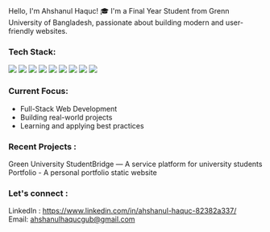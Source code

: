 <h1></h1> Hello, I'm Ahshanul Haquc! </h1>
🎓 I'm a Final Year Student from Grenn University of Bangladesh, passionate about building modern and user-friendly websites.

<h3>Tech Stack:</h3>

<p>
  <img src="https://img.shields.io/badge/HTML5-E34F26?style=flat&logo=html5&logoColor=white" />
  <img src="https://img.shields.io/badge/CSS3-1572B6?style=flat&logo=css3&logoColor=white" />
  <img src="https://img.shields.io/badge/JavaScript-F7DF1E?style=flat&logo=javascript&logoColor=black" />
  <img src="https://img.shields.io/badge/TailwindCSS-38B2AC?style=flat&logo=tailwind-css&logoColor=white" />
  <img src="https://img.shields.io/badge/Node.js-339933?style=flat&logo=node.js&logoColor=white" />
  <img src="https://img.shields.io/badge/Express.js-000000?style=flat&logo=express&logoColor=white" />
  <img src="https://img.shields.io/badge/MongoDB-47A248?style=flat&logo=mongodb&logoColor=white" />
  <img src="https://img.shields.io/badge/Git-F05032?style=flat&logo=git&logoColor=white" />
  <img src="https://img.shields.io/badge/GitHub-181717?style=flat&logo=github&logoColor=white" />
</p>

<h3>Current Focus:</h3>

- Full-Stack Web Development
- Building real-world projects
- Learning and applying best practices

<h3>Recent Projects :</h3>

Green University StudentBridge — A service platform for university students  <br>
Portfolio - A personal portfolio static website

<h3>Let's connect :</h3>

LinkedIn : https://www.linkedin.com/in/ahshanul-haquc-82382a337/  <br>
Email: ahshanulhaqucgub@gmail.com
